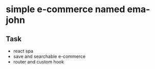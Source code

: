 # simple e-commerce named ema-john
## Task
- react spa
- save and searchable e-commerce
- router and custom hook

